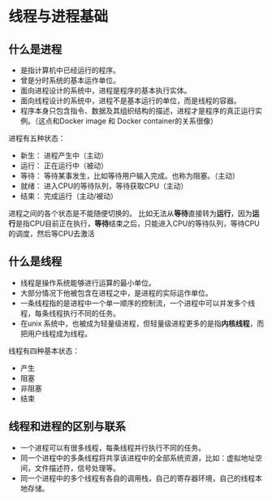 # 线程与进程基础

## 什么是进程

* 是指计算机中已经运行的程序。
* 曾是分时系统的基本运作单位。
* 面向进程设计的系统中，进程是程序的基本执行实体。
* 面向线程设计的系统中，进程不是基本运行的单位，而是线程的容器。
* 程序本身只包含指令、数据及其组织结构的描述，进程才是程序的真正运行实例。（这点和Docker image 和 Docker container的关系很像）

进程有五种状态：

* 新生： 进程产生中（主动）
* 运行： 正在运行中（被动）
* 等待： 等待某事发生，比如等待用户输入完成。也称为阻塞。（主动）
* 就绪： 进入CPU的等待队列，等待获取CPU（主动）
* 结束： 完成运行（主动/被动）

进程之间的各个状态是不能随便切换的。
比如无法从**等待**直接转为**运行**，因为**运行**是指CPU目前正在执行，**等待**结束之后，只能进入CPU的等待队列，等待CPU的调度，然后等CPU去激活

## 什么是线程

* 线程是操作系统能够进行运算的最小单位。
* 大部分情况下他被包含在进程之中，是进程的实际运作单位。
* 一条线程指的是进程中一个单一顺序的控制流，一个进程中可以并发多个线程，每条线程执行不同的任务。
* 在unix 系统中，也被成为轻量级进程，但轻量级进程更多的是指**内核线程**，而把用户线程成为线程。

线程有四种基本状态：

* 产生
* 阻塞
* 非阻塞
* 结束

## 线程和进程的区别与联系

* 一个进程可以有很多线程，每条线程并行执行不同的任务。
* 同一个进程中的多条线程将共享该进程中的全部系统资源，比如：虚拟地址空间，文件描述符，信号处理等。
* 同一个进程中的多个线程有各自的调用栈，自己的寄存器环境，自己的线程本地存储。
